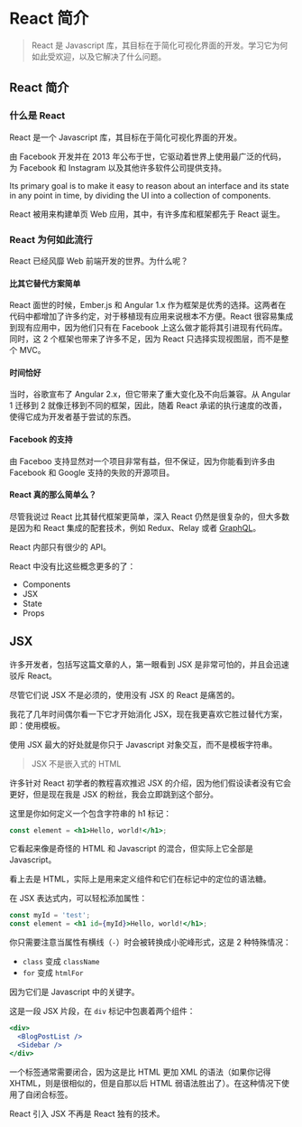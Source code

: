 # React 简介

> React 是 Javascript 库，其目标在于简化可视化界面的开发。学习它为何如此受欢迎，以及它解决了什么问题。

## React 简介

### 什么是 React

React 是一个 Javascript 库，其目标在于简化可视化界面的开发。

由 Facebook 开发并在 2013 年公布于世，它驱动着世界上使用最广泛的代码，为 Facebook 和 Instagram 以及其他许多软件公司提供支持。

Its primary goal is to make it easy to reason about an interface and its state in any point in time, by dividing the UI into a collection of components.

React 被用来构建单页 Web 应用，其中，有许多库和框架都先于 React 诞生。

### React 为何如此流行

React 已经风靡 Web 前端开发的世界。为什么呢？

#### 比其它替代方案简单

React 面世的时候，Ember.js 和 Angular 1.x 作为框架是优秀的选择。这两者在代码中都增加了许多约定，对于移植现有应用来说根本不方便。React 很容易集成到现有应用中，因为他们只有在 Facebook 上这么做才能将其引进现有代码库。同时，这 2 个框架也带来了许多不足，因为 React 只选择实现视图层，而不是整个 MVC。

#### 时间恰好

当时，谷歌宣布了 Angular 2.x，但它带来了重大变化及不向后兼容。从 Angular 1 迁移到 2 就像迁移到不同的框架，因此，随着 React 承诺的执行速度的改善，使得它成为开发者基于尝试的东西。

#### Facebook 的支持

由 Faceboo 支持显然对一个项目非常有益，但不保证，因为你能看到许多由 Facebook 和 Google 支持的失败的开源项目。

#### React 真的那么简单么？

尽管我说过 React 比其替代框架更简单，深入 React 仍然是很复杂的，但大多数是因为和 React 集成的配套技术，例如 Redux、Relay 或者 [GraphQL](https://flaviocopes.com/graphql)。

React 内部只有很少的 API。

React 中没有比这些概念更多的了：

- Components
- JSX
- State
- Props

## JSX

许多开发者，包括写这篇文章的人，第一眼看到 JSX 是非常可怕的，并且会迅速驳斥 React。

尽管它们说 JSX 不是必须的，使用没有 JSX 的 React 是痛苦的。

我花了几年时间偶尔看一下它才开始消化 JSX，现在我更喜欢它胜过替代方案，即：使用模板。

使用 JSX 最大的好处就是你只于 Javascript 对象交互，而不是模板字符串。

> JSX 不是嵌入式的 HTML

许多针对 React 初学者的教程喜欢推迟 JSX 的介绍，因为他们假设读者没有它会更好，但是现在我是 JSX 的粉丝，我会立即跳到这个部分。

这里是你如何定义一个包含字符串的 h1 标记：

```jsx
const element = <h1>Hello, world!</h1>;
```

它看起来像是奇怪的 HTML 和 Javascript 的混合，但实际上它全部是 Javascript。

看上去是 HTML，实际上是用来定义组件和它们在标记中的定位的语法糖。

在 JSX 表达式内，可以轻松添加属性：

```jsx
const myId = 'test';
const element = <h1 id={myId}>Hello, world!</h1>;
```

你只需要注意当属性有横线（`-`）时会被转换成小驼峰形式，这是 2 种特殊情况：

- `class` 变成 `className`
- `for` 变成 `htmlFor`

因为它们是 Javascript 中的关键字。

这是一段 JSX 片段，在 `div` 标记中包裹着两个组件：

```jsx
<div>
  <BlogPostList />
  <Sidebar />
</div>
```

一个标签通常需要闭合，因为这是比 HTML 更加 XML 的语法（如果你记得 XHTML，则是很相似的，但是自那以后 HTML 弱语法胜出了）。在这种情况下使用了自闭合标签。

React 引入 JSX 不再是 React 独有的技术。

